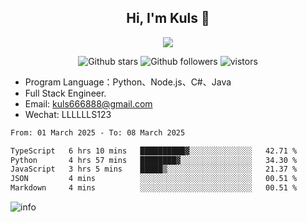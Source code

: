 <h2 align="center"> Hi, I'm Kuls 👋 </h2>
<p align="center">
    <p align="center">
        <img src=" https://avatars.githubusercontent.com/u/42165104?s=460&u=5c7fbf0bce7d4b38a15a44676e6f64b529e47598&v=4"/>
    </p>
    <p align="center">
      <img src="https://img.shields.io/github/stars/hellokuls?style=social" alt="Github stars" />
      <img src="https://img.shields.io/github/followers/hellokuls?style=social" alt="Github followers" />
      <img src="https://visitor-badge.glitch.me/badge?page_id=hellokuls.readme" alt="vistors" />
    </p>
</p>

- Program Language：Python、Node.js、C#、Java
- Full Stack Engineer.
- Email: kuls666888@gmail.com
- Wechat: LLLLLLS123

<!--START_SECTION:waka-->

```txt
From: 01 March 2025 - To: 08 March 2025

TypeScript   6 hrs 10 mins   ██████████▓░░░░░░░░░░░░░░   42.71 %
Python       4 hrs 57 mins   ████████▓░░░░░░░░░░░░░░░░   34.30 %
JavaScript   3 hrs 5 mins    █████▒░░░░░░░░░░░░░░░░░░░   21.37 %
JSON         4 mins          ░░░░░░░░░░░░░░░░░░░░░░░░░   00.51 %
Markdown     4 mins          ░░░░░░░░░░░░░░░░░░░░░░░░░   00.51 %
```

<!--END_SECTION:waka-->

![info](https://github-readme-stats.vercel.app/api?username=hellokuls&show_icons=true&count_private=true&hide=prs&theme=default_repocard)


